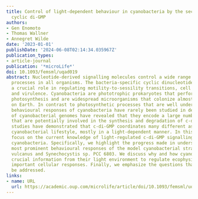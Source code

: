```yaml
---
title: Control of light-dependent behaviour in cyanobacteria by the second messenger
  cyclic di-GMP
authors:
- Gen Enomoto
- Thomas Wallner
- Annegret Wilde
date: '2023-01-01'
publishDate: '2024-06-08T02:14:34.035967Z'
publication_types:
- article-journal
publication: '*microLife*'
doi: 10.1093/femsml/uqad019
abstract: Nucleotide-derived signalling molecules control a wide range of cellular
  processes in all organisms. The bacteria-specific cyclic dinucleotide c-di-GMP plays
  a crucial role in regulating motility-to-sessility transitions, cell cycle progression,
  and virulence. Cyanobacteria are phototrophic prokaryotes that perform oxygenic
  photosynthesis and are widespread microorganisms that colonize almost all habitats
  on Earth. In contrast to photosynthetic processes that are well understood, the
  behavioural responses of cyanobacteria have rarely been studied in detail. Analyses
  of cyanobacterial genomes have revealed that they encode a large number of proteins
  that are potentially involved in the synthesis and degradation of c-di-GMP. Recent
  studies have demonstrated that c-di-GMP coordinates many different aspects of the
  cyanobacterial lifestyle, mostly in a light-dependent manner. In this review, we
  focus on the current knowledge of light-regulated c-di-GMP signalling systems in
  cyanobacteria. Specifically, we highlight the progress made in understanding the
  most prominent behavioural responses of the model cyanobacterial strains Thermosynechococcus
  vulcanus and Synechocystis sp. PCC 6803. We discuss why and how cyanobacteria extract
  crucial information from their light environment to regulate ecophysiologically
  important cellular responses. Finally, we emphasize the questions that remain to
  be addressed.
links:
- name: URL
  url: https://academic.oup.com/microlife/article/doi/10.1093/femsml/uqad019/7116477
---
```

